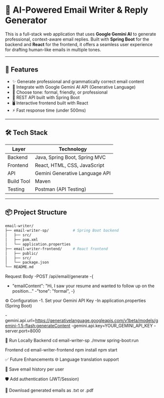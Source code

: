 # 📧 AI-Powered Email Writer & Reply Generator

This is a full-stack web application that uses **Google Gemini AI** to generate professional, context-aware email replies. Built with **Spring Boot** for the backend and **React** for the frontend, it offers a seamless user experience for drafting human-like emails in multiple tones.

---

## 🚀 Features

- ✨ Generate professional and grammatically correct email content
- 🤖 Integrate with Google Gemini AI API (Generative Language)
- 🧠 Choose tone: formal, friendly, or professional
- 🔗 REST API built with Spring Boot
- 🖥️ Interactive frontend built with React
- ⚡ Fast response time (under 500ms)

---

## 🛠️ Tech Stack

| Layer     | Technology                  |
|-----------|-----------------------------|
| Backend   | Java, Spring Boot, Spring MVC |
| Frontend  | React, HTML, CSS, JavaScript |
| API       | Gemini Generative Language API |
| Build Tool| Maven                       |
| Testing   | Postman (API Testing)       |

---

## 📦 Project Structure

```bash
email-writer/
├── email-writer-sp/           # Spring Boot backend
│   ├── src/
│   ├── pom.xml
│   └── application.properties
├── email-writer-frontend/     # React frontend
│   ├── public/
│   ├── src/
│   └── package.json
└── README.md
```

Request Body
-POST /api/email/generate
-{
 - "emailContent": "Hi, I saw your resume and wanted to follow up on the position..."
  -"tone": "formal",
-}

⚙️ Configuration
-1. Set your Gemini API Key
-In application.properties (Spring Boot)

-gemini.api.url=https://generativelanguage.googleapis.com/v1beta/models/gemini-1.5-flash:generateContent
-gemini.api.key=YOUR_GEMINI_API_KEY
-server.port=8000

🔧 Run Locally
Backend
cd email-writer-sp
./mvnw spring-boot:run

Frontend
cd email-writer-frontend
npm install
npm start


✅ Future Enhancements
🌐 Language translation support

📁 Save email history per user

🛡️ Add authentication (JWT/Session)

🧾 Download generated emails as .txt or .pdf

